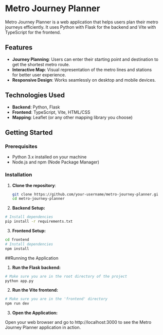 # Metro Journey Planner

Metro Journey Planner is a web application that helps users plan their metro journeys efficiently. It uses Python with Flask for the backend and Vite with TypeScript for the frontend.

## Features

- **Journey Planning**: Users can enter their starting point and destination to get the shortest metro route.
- **Interactive Map**: Visual representation of the metro lines and stations for better user experience.
- **Responsive Design**: Works seamlessly on desktop and mobile devices.

## Technologies Used

- **Backend**: Python, Flask
- **Frontend**: TypeScript, Vite, HTML/CSS
- **Mapping**: Leaflet (or any other mapping library you choose)

## Getting Started

### Prerequisites

- Python 3.x installed on your machine
- Node.js and npm (Node Package Manager)

### Installation

1. **Clone the repository**:

   ```bash
   git clone https://github.com/your-username/metro-journey-planner.git
   cd metro-journey-planner
   ```
2. **Backend Setup:**

  ```bash
  # Install dependencies
  pip install -r requirements.txt
  ```
3. **Frontend Setup:**

  ```bash
  cd frontend
  # Install dependencies
  npm install
  ```
##Running the Application
1. **Run the Flask backend:**

  ```bash
  # Make sure you are in the root directory of the project
  python app.py
  ```

2. **Run the Vite frontend:**

  ```bash
  # Make sure you are in the 'frontend' directory
  npm run dev
  ```

3. **Open the Application:**

  Open your web browser and go to http://localhost:3000 to see the Metro Journey Planner application in action.
